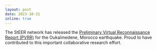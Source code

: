 ```yaml
---
layout: post
date: 2023-10-31
inline: true
---
```


The StEER network has released the [Preliminary Virtual Reconnaissance Report (PVRR)](https://doi.org/10.17603/ds2-gw0j-6757) for the Oukaïmedene, Morocco earthquake. Proud to have contributed to this important collaborative research effort.

